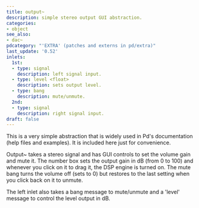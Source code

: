 ```yaml
---
title: output~
description: simple stereo output GUI abstraction.
categories:
- object
see_also:
- dac~
pdcategory: "'EXTRA' (patches and externs in pd/extra)"
last_update: '0.52'
inlets:
  1st:
  - type: signal
    description: left signal input.
  - type: level <float> 
    description: sets output level.
  - type: bang
    description: mute/unmute.
  2nd:
  - type: signal
    description: right signal input.
draft: false
---
```

This is a very simple abstraction that is widely used in Pd's documentation (help files and examples). It is included here just for convenience.

Output~ takes a stereo signal and has GUI controls to set the volume gain and mute it. The number box sets the output gain in dB (from 0 to 100) and whenever you click on it to drag it, the DSP engine is turned on. The mute bang turns the volume off (sets to 0) but restores to the last setting when you click back on it to unmute.

The left inlet also takes a bang message to mute/unmute and a 'level' message to control the level output in dB.